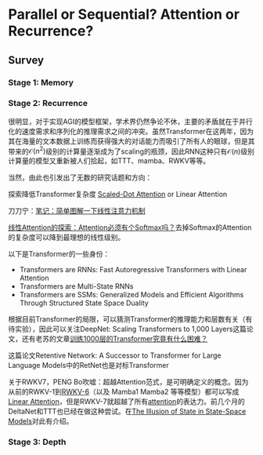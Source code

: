 # Parallel or Sequential? Attention or Recurrence?

## Survey

### Stage 1: Memory





### Stage 2: Recurrence

很明显，对于实现AGI的模型框架，学术界仍然争论不休，主要的矛盾就在于并行化的速度需求和序列化的推理需求之间的冲突。虽然Transformer在这两年，因为其在海量的文本数据上训练而获得强大的对话能力而吸引了所有人的眼球，但是其带来的$\mathcal{O}(n^2)$级别的计算量逐渐成为了scaling的瓶颈，因此RNN这种只有$\mathcal{O}(n)$级别计算量的模型又重新被人们拾起，如TTT、mamba、RWKV等等。

当然，由此也引发出了无数的研究话题和方向：

探索降低Transformer复杂度
[Scaled-Dot Attention](https://papers.cool/arxiv/1706.03762) or Linear Attention

刀刀宁：[笔记：简单图解一下线性注意力机制](https://zhuanlan.zhihu.com/p/718156896)

[线性Attention的探索：Attention必须有个Softmax吗？](https://spaces.ac.cn/archives/7546)去掉Softmax的Attention的复杂度可以降到最理想的线性级别。

以下是Transformer的一些身份：
- Transformers are RNNs: Fast Autoregressive Transformers with Linear Attention
- Transformers are Multi-State RNNs
- Transformers are SSMs: Generalized Models and Efficient Algorithms Through Structured State Space Duality


根据目前Transformer的局限，可以猜测Transformer的推理能力和层数有关（有待实验），因此可以关注DeepNet: Scaling Transformers to 1,000 Layers这篇论文，还有老苏的文章[训练1000层的Transformer究竟有什么困难？](https://kexue.fm/archives/8978)

这篇论文Retentive Network: A Successor to Transformer for Large Language Models中的RetNet也是对标Transformer

关于RWKV7，PENG Bo吹嘘：超越Attention范式，是可明确定义的概念。因为从前的RWKV-1到[RWKV-6](https://zhida.zhihu.com/search?content_id=693668943&content_type=Answer&match_order=1&q=RWKV-6&zhida_source=entity)（以及 Mamba1 Mamba2 等等模型）都可以写成[Linear Attention](https://zhida.zhihu.com/search?content_id=693668943&content_type=Answer&match_order=1&q=Linear+Attention&zhida_source=entity)，但是RWKV-7就超越了所有[attention](https://zhida.zhihu.com/search?content_id=693668943&content_type=Answer&match_order=1&q=attention&zhida_source=entity)的表达力。前几个月的DeltaNet和TTT也已经在做这种尝试。在[The Illusion of State in State-Space Models](https://papers.cool/arxiv/2404.08819)对此有介绍。


### Stage 3: Depth



